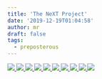 ```yaml
---
title: 'The NeXT Project'
date: '2019-12-19T01:04:58'
author: mr
draft: false
tags:
  - preposterous
---
```

[ ![](/assets/51-img_4855.jpg) ](assets/51-img_4855.jpg) [
![](/assets/51-img_4856.jpg) ](assets/51-img_4856.jpg) [
![](/assets/51-img_4857.jpg) ](assets/51-img_4857.jpg) [
![](/assets/51-img_4858.jpg) ](assets/51-img_4858.jpg) [
![](/assets/51-img_4859.jpg) ](assets/51-img_4859.jpg) [
![](/assets/51-img_4860.jpg) ](assets/51-img_4860.jpg) [
![](/assets/51-img_4861.jpg) ](assets/51-img_4861.jpg) [
![](/assets/51-img_4862.jpg) ](assets/51-img_4862.jpg) [
![](/assets/51-img_4866.jpg) ](assets/51-img_4866.jpg) [
![](/assets/51-img_4867.jpg) ](assets/51-img_4867.jpg)

